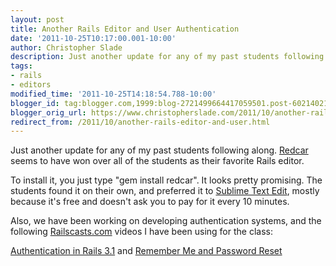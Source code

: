 ```yaml
---
layout: post
title: Another Rails Editor and User Authentication
date: '2011-10-25T10:17:00.001-10:00'
author: Christopher Slade
description: Just another update for any of my past students following along. Redcar seems to have won over all of the students as their favorite Rails editor. 
tags:
- rails
- editors
modified_time: '2011-10-25T14:18:54.788-10:00'
blogger_id: tag:blogger.com,1999:blog-2721499664417059501.post-6021402155284632976
blogger_orig_url: https://www.christopherslade.com/2011/10/another-rails-editor-and-user.html
redirect_from: /2011/10/another-rails-editor-and-user.html
---
```


Just another update for any of my past students following along. [Redcar](http://redcareditor.com/) seems to have won over all of the students as their favorite Rails editor. 

To install it, you just type "gem install redcar". It looks pretty promising. The students found it on their own, and preferred it to [Sublime Text Edit](http://www.sublimetext.com/blog/articles/sublime-text-2-beta), mostly because it's free and doesn't ask you to pay for it every 10 minutes.

Also, we have been working on developing authentication systems, and the following [Railscasts.com](http://railscasts.com/) videos I have been using for the class:

[Authentication in Rails 3.1](http://railscasts.com/episodes/270-authentication-in-rails-3-1) and [Remember Me and Password Reset](http://railscasts.com/episodes/274-remember-me-reset-password)